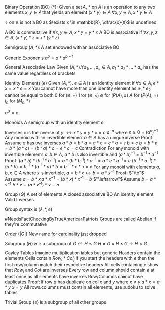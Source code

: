 Binary Operation (BO) $(*)$:
	Given a set $A$,
	 $*$ on $A$ is an operation to any two elements $x, y \in A$ that yields an element $(x*y) \in A$ 
	 $\forall x, y \in A, x*y \in A$

$\div$ on $\mathbb{R}$ is not a BO as $\exists x \in \mathbb{R}, \dfrac{x}{0}$ is undefined

A BO is commutative if $\forall x, y \in A, x *y = y*x$ 
A BO is associative if $\forall x, y, z \in A, (x*y)*z = x*(y*z)$

Semigroup $(A, *)$:
	A set endowed with an associative BO 

Generic Exponents
	$a^p = a * a^{p-1}$

General Associative Law
	Given $(A, *). \forall a_1, \dots, a_s \in A, a_1 * a_2 * \dots * a_s$ has the same value regardless of brackets

Identity Elements $(e)$ 
	Given $(A, *)$. $e \in A$ is an identity element if $\forall x \in A, e*x = x*e = x$
	You cannot have more than one identity element as $e_1 * e_2$ cannot be equal to both
	0 for $(\mathbb{R}, +)$
	1 for $(\mathbb{R}, \times)$
	$\emptyset$ for $(P(A), \cup)$
	$A$ for $(P(A), \cap)$
	$I_n$ for $(M_n, *)$

$a^0 = e$

Monoids
	A semigroup with an identity element $e$ 

Inverses
	$x$ is the inverse of $y$ $\leftrightarrow x * y = y*x = e$
	$a^{-n}$ where $n \geq 0 = (a^{n})^{-1}$	
	Any monoid with an invertible element $a \in A$ has a unique inverse 
		Proof:
			Assume $a$ has two inverses
			$a * b = b * a = a * c = c * a = e$
			$b \neq c$ 
			$b = b * e = b* (a * c) = (b * a) * c = e * c = c$
			Contradiction
	For any monoid with invertible elements $a, b \in A$, $a*b$ is also invertible and $(a*b)^{-1} = b^{-1} * a^{-1}$ 
		Proof:
			$(a*b) * (b^{-1} * a^{-1}) = a * (b * b^{-1}) * a^{-1} = a*e*a^{-1} = e$
			$(b^{-1} * a^{-1}) * (a*b) = b^{-1} * (a^{-1}  * a) * b = b^{-1} * e * b = e$
	For any monoid with elements $a,b,x \in A$ where $x$ is invertible, $a = b * x \leftrightarrow b = a * x^{-1}$
		Proof:
			$"\to"$ 
				Assume $a = b*x$ 
				$a * x^{-1}= (b*x) * x^{-1} = b$
			$"\leftarrow"$ 
				Assume $b = a * x^{-1}$ 
				$b * x = (a * x^{-1}) * x = a$

Group $(G)$
	A set of elements
	A closed associative BO
	An identity element
	Valid Inverses

Group syntax is $(A, *, e)$

#NeedsFactCheckingByTrueAmericanPatriots 
Groups are called Abelian if they're commutative 

Order $(|G|)$
	New name for cardinality just dropped

Subgroup $(H)$
	$H$ is a subgroup of $G \leftrightarrow H \leq G$ 
	$H \neq G \land H \leq G \to H < G$

Cayley Tables
	Imagine multiplication tables but generic
	Headers contain the elements
	Cells contain $Row_i * Col_j$ 
	If you start the headers with $e$ then the first row/column match their respective headers
	All cells containing $e$ show that $Row_i$ and $Col_j$ are inverses
	Every row and column should contain $e$ at least once as all elements have inverses
	Row/Columns cannot have duplicates
		Proof:
			If row $a$ has duplicate on col $x$ and $y$ where $x \neq y$ 
			$a * x = a* y$
			$x = y$
	All rows/columns must contain all elements, use sudoku to solve tables

Trivial Group
	$\{e\}$
	Is a subgroup of all other groups